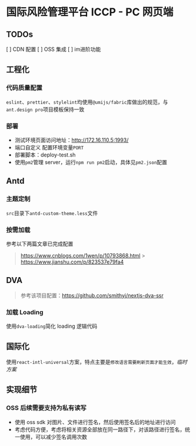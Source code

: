 # 国际风险管理平台 ICCP - PC 网页端

## TODOs

[ ] CDN 配置 [ ] OSS 集成 [ ] im进阶功能 

## 工程化

### 代码质量配置

`eslint`、`prettier`、`stylelint`均使用`@umijs/fabric`库做出的规范，与`ant.design pro`项目模板保持一致

### 部署

- 测试环境页面访问地址：http://172.16.110.5:1993/
- 端口自定义 配置环境变量`PORT`
- 部署脚本：deploy-test.sh
- 使用`pm2`管理 server，运行`npm run pm2`启动，具体见`pm2.json`配置

## Antd

### 主题定制

`src`目录下`antd-custom-theme.less`文件

### 按需加载

参考以下两篇文章已完成配置

> https://www.cnblogs.com/1wen/p/10793868.html > https://www.jianshu.com/p/823537e79fa4

## DVA

> 参考该项目配置：https://github.com/smithyj/nextjs-dva-ssr

### 加载 Loading

使用`dva-loading`简化 loading 逻辑代码

## 国际化

使用`react-intl-universal`方案，特点主要是`修改语言需要刷新页面才能生效`，_临时方案_

## 实现细节

### OSS 后续需要支持为私有读写

- 使用 oss sdk 对图片、文件进行签名，然后使用签名后的地址进行访问
- 考虑代码方便，考虑将相关资源全部放在同一路径下，对该路径进行签名，统一使用，可以减少签名调用次数
